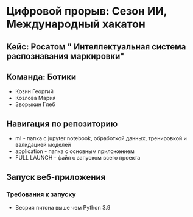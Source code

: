 # Цифровой прорыв: Сезон ИИ, Международный хакатон

## Кейс: Росатом " Интеллектуальная система распознавания маркировки"

## Команда: Ботики
* Козин Георгий 
* Козлова Мария
* Зворыкин Глеб

## Навигация по репозиторию
* ml - папка с jupyter notebook, обработкой данных, тренировкой и валидацией моделей
* application - папка с основным приложением
* FULL LAUNCH - файл с запуском всего проекта 

## Запуск веб-приложения

### Требования к запуску
* Весрия питона выше чем Python 3.9
